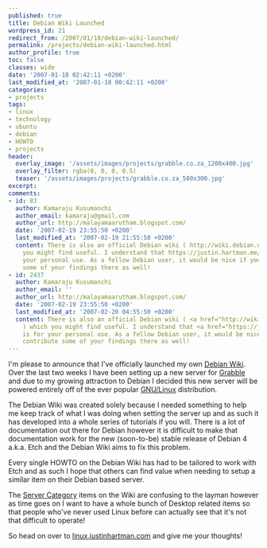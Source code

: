 ```yaml
---
published: true
title: Debian Wiki Launched
wordpress_id: 21
redirect_from: /2007/01/18/debian-wiki-launched/
permalink: /projects/debian-wiki-launched.html
author_profile: true
toc: false
classes: wide
date: '2007-01-18 02:42:11 +0200'
last_modified_at: '2007-01-18 00:42:11 +0200'
categories:
- projects
tags:
- linux
- technology
- ubuntu
- debian
- HOWTO
- projects
header:
  overlay_image: '/assets/images/projects/grabble.co.za_1200x400.jpg'
  overlay_filter: rgba(0, 0, 0, 0.5)
  teaser: '/assets/images/projects/grabble.co.za_580x300.jpg'
excerpt: 
comments:
- id: 83
  author: Kamaraju Kusumanchi
  author_email: kamaraju@gmail.com
  author_url: http://malayamaarutham.blogspot.com/
  date: '2007-02-19 23:55:50 +0200'
  last_modified_at: '2007-02-19 21:55:50 +0200'
  content: There is also an official Debian wiki ( http://wiki.debian.org/ ) which
    you might find useful. I understand that https://justin.hartman.me/linux/ is for
    your personal use. As a fellow Debian user, it would be nice if you can contribute
    some of your findings there as well!
- id: 2437
  author: Kamaraju Kusumanchi
  author_email: ''
  author_url: http://malayamaarutham.blogspot.com/
  date: '2007-02-19 23:55:50 +0200'
  last_modified_at: '2007-02-20 04:55:50 +0200'
  content: There is also an official Debian wiki ( <a href="http://wiki.debian.org/">http://wiki.debian.org/</a>
    ) which you might find useful. I understand that <a href="https://justin.hartman.me/linux/">https://justin.hartman.me/linux/</a>
    is for your personal use. As a fellow Debian user, it would be nice if you can
    contribute some of your findings there as well!
---
```

I'm please to announce that I've officially launched my own [Debian Wiki][wiki]. Over the last two weeks I have been setting up a new server for <a href="http://www.grabble.co.za">Grabble</a> and due to my growing attraction to Debian I decided this new server will be powered entirely off of the ever popular <a href="http://www.gnu.org/">GNU/Linux</a> distribution.

The Debian Wiki was created solely because I needed something to help me keep track of what I was doing when setting the server up and as such it has developed into a whole series of tutorials if you will. There is a lot of documentation out there for Debian however it is difficult to make that documentation work for the new (soon-to-be) stable release of Debian 4 a.k.a. Etch and the Debian Wiki aims to fix this problem.

Every single HOWTO on the Debian Wiki has had to be tailored to work with Etch and as such I hope that others can find value when needing to setup a similar item on their Debian based server. 

The [Server Category][category] items on the Wiki are confusing to the layman however as time goes on I want to have a whole bunch of Desktop related items so that people who've never used Linux before can actually see that it's not that difficult to operate!

So head on over to [linux.justinhartman.com][wiki] and give me your thoughts!

[wiki]: /linux/
[category]: /linux/Category:Debian_Server
